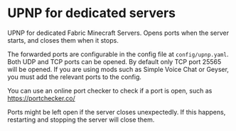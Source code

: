 # UPNP for dedicated servers
UPNP for dedicated Fabric Minecraft Servers. Opens ports when the server starts, and closes them when it stops.

The forwarded ports are configurable in the config file at `config/upnp.yaml`. Both UDP and TCP ports can be opened. By default only TCP port 25565 will be opened. If you are using mods such as Simple Voice Chat or Geyser, you must add the relevant ports to the config.

You can use an online port checker to check if a port is open, such as https://portchecker.co/

Ports might be left open if the server closes unexpectedly. If this happens, restarting and stopping the server will close them.
